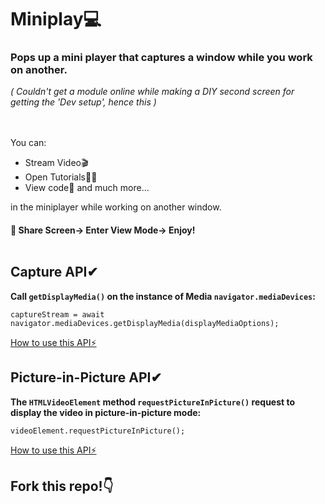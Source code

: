 # Miniplay💻
<h3> Pops up a mini player that captures a window while you work on another.</h3>
<i>( Couldn't get a module online while making a DIY second screen for getting the 'Dev setup', hence this )</i>

<br> <br>
You can:
- Stream Video🎬
- Open Tutorials👩‍💻
- View code📃 and much more...

in the miniplayer while working on another window.
#### 🚀 Share Screen-> Enter View Mode-> Enjoy!<br><br>

## Capture API✔ <br>
  <b> Call `getDisplayMedia()` on the instance of Media `navigator.mediaDevices`: </b> <br>
  ```
  captureStream = await navigator.mediaDevices.getDisplayMedia(displayMediaOptions);
  ```
  [How to use this API⚡](https://developer.mozilla.org/en-US/docs/Web/API/Screen_Capture_API)
  
 ## Picture-in-Picture API✔ <br>
  <b> The `HTMLVideoElement` method `requestPictureInPicture()` request to display the video in picture-in-picture mode: </b> <br>
  ```
 videoElement.requestPictureInPicture();
  ```
  [How to use this API⚡](https://developer.mozilla.org/en-US/docs/Web/API/HTMLVideoElement/requestPictureInPicture)
  
  ## Fork this repo!👇
